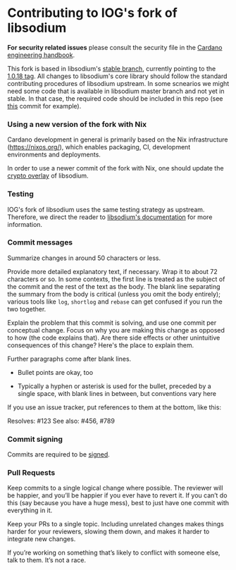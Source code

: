 # Contributing to IOG's fork of libsodium
**For security related issues** please consult the security file in the
[Cardano engineering handbook](https://github.com/input-output-hk/cardano-engineering-handbook/blob/main/SECURITY.md).

This fork is based in libsodium's [stable branch], currently 
pointing to the [1.0.18 tag]. All changes to libsodium's core 
library should follow the standard contributing procedures of 
libsodium upstream. In some scnearios we might need some 
code that is available in libsodium master branch and not 
yet in stable. In that case, the required code should be 
included in this repo (see [this] commit for example).


[stable branch]: https://github.com/jedisct1/libsodium/tree/stable
[1.0.18 tag]: https://github.com/jedisct1/libsodium/releases/tag/1.0.18-RELEASE
[this]: https://github.com/input-output-hk/libsodium/commit/e26256b5758aaaa0d64696662f3380350ad3c22d

### Using a new version of the fork with Nix
Cardano development in general is primarily based on the Nix
infrastructure (https://nixos.org/), which enables packaging, 
CI, development environments and deployments. 

In order to use a newer commit of the fork with Nix, one should
update the [crypto overlay] of libsodium.

[crypto overlay]: https://github.com/input-output-hk/iohk-nix/blob/master/overlays/crypto/libsodium.nix

### Testing

IOG's fork of libsodium uses the same testing strategy as upstream. 
Therefore, we direct the reader to [libsodium's documentation] for
more information. 

[libsodium's documentation]: https://libsodium.gitbook.io/doc/internals#testing

### Commit messages

Summarize changes in around 50 characters or less.

Provide more detailed explanatory text, if necessary.
Wrap it to about 72 characters or so.
In some contexts, the first line is treated as the
subject of the commit and the rest of the text as the body.
The blank line separating the summary from the body is critical
(unless you omit the body entirely);
various tools like `log`, `shortlog` and `rebase` can get
confused if you run the two together.

Explain the problem that this commit is solving,
and use one commit per conceptual change.
Focus on why you are making this change as opposed to how (the code explains that).
Are there side effects or other unintuitive consequences of this
change? Here's the place to explain them.

Further paragraphs come after blank lines.

 - Bullet points are okay, too

 - Typically a hyphen or asterisk is used for the bullet, preceded
   by a single space, with blank lines in between, but conventions
   vary here

If you use an issue tracker, put references to them at the bottom,
like this:

Resolves: #123
See also: #456, #789

### Commit signing

Commits are required to be [signed](https://docs.github.com/en/authentication/managing-commit-signature-verification/signing-commits).

### Pull Requests

Keep commits to a single logical change where possible.
The reviewer will be happier, and you’ll be happier if you ever have to revert it.
If you can’t do this (say because you have a huge mess), best to just have one commit with everything in it.

Keep your PRs to a single topic.
Including unrelated changes makes things harder for your reviewers, slowing them down, and makes it harder to integrate new changes.

If you’re working on something that’s likely to conflict with someone else, talk to them. It’s not a race.
